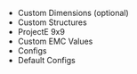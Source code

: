 * Custom Dimensions (optional)
* Custom Structures
* ProjectE 9x9
* Custom EMC Values
* Configs
* Default Configs
